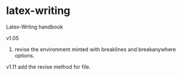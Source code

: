 # latex-writing
Latex-Wrting handbook

v1.05 
1. revise the environment minted with breaklines and breakanywhere options.

v1.11 add the revise method for file.
